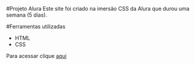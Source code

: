 #Projeto Alura
Este site foi criado na imersão CSS da Alura que durou uma semana (5 dias).

#Ferramentas utilizadas
- HTML
- CSS

Para acessar clique <a target="_blank" href="https://raqcalazans.github.io/projetoalura/">aqui</a>

